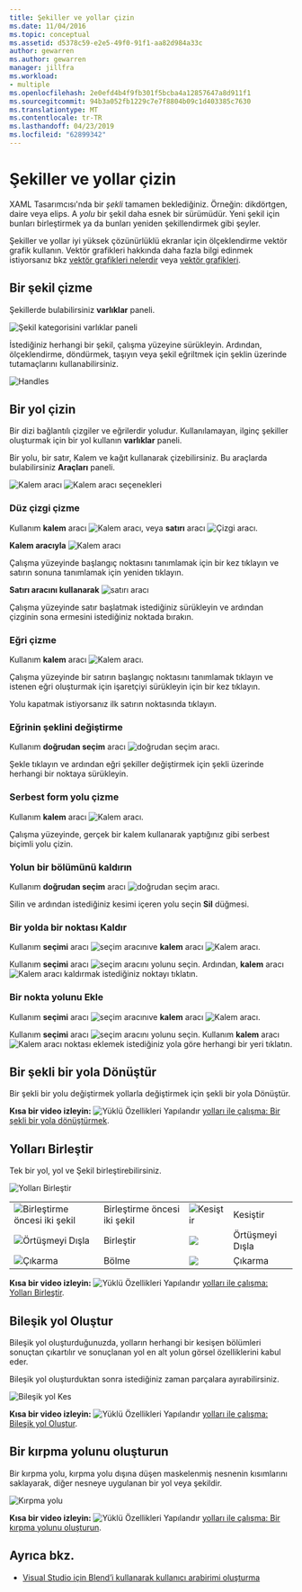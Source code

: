 ```yaml
---
title: Şekiller ve yollar çizin
ms.date: 11/04/2016
ms.topic: conceptual
ms.assetid: d5378c59-e2e5-49f0-91f1-aa82d984a33c
author: gewarren
ms.author: gewarren
manager: jillfra
ms.workload:
- multiple
ms.openlocfilehash: 2e0efd4b4f9fb301f5bcba4a12857647a8d911f1
ms.sourcegitcommit: 94b3a052fb1229c7e7f8804b09c1d403385c7630
ms.translationtype: MT
ms.contentlocale: tr-TR
ms.lasthandoff: 04/23/2019
ms.locfileid: "62899342"
---
```

# <a name="draw-shapes-and-paths"></a>Şekiller ve yollar çizin

XAML Tasarımcısı'nda bir *şekli* tamamen beklediğiniz. Örneğin: dikdörtgen, daire veya elips. A *yolu* bir şekil daha esnek bir sürümüdür. Yeni şekil için bunları birleştirmek ya da bunları yeniden şekillendirmek gibi şeyler.

Şekiller ve yollar iyi yüksek çözünürlüklü ekranlar için ölçeklendirme vektör grafik kullanın. Vektör grafikleri hakkında daha fazla bilgi edinmek istiyorsanız bkz [vektör grafikleri nelerdir](https://www.youtube.com/watch?v=MoCSwF0n-io) veya [vektör grafikleri](http://www.webopedia.com/TERM/V/vector_graphics.html).

## <a name="Shape"></a> Bir şekil çizme
 Şekillerde bulabilirsiniz **varlıklar** paneli.

 ![Şekil kategorisini varlıklar paneli](../designers/media/b4_shapes_assetspanel.png)

 İstediğiniz herhangi bir şekil, çalışma yüzeyine sürükleyin. Ardından, ölçeklendirme, döndürmek, taşıyın veya şekil eğriltmek için şeklin üzerinde tutamaçlarını kullanabilirsiniz.

 ![Handles](../designers/media/84261e83-3091-4490-ab58-4218b188439e.png)

## <a name="Path"></a> Bir yol çizin
 Bir dizi bağlantılı çizgiler ve eğrilerdir yoludur. Kullanılamayan, ilginç şekiller oluşturmak için bir yol kullanın **varlıklar** paneli.

 Bir yolu, bir satır, Kalem ve kağıt kullanarak çizebilirsiniz. Bu araçlarda bulabilirsiniz **Araçları** paneli.

 ![Kalem aracı](../designers/media/717956a8-b6a5-4e37-8af3-70bcfc78c82a.png) ![Kalem aracı seçenekleri](../designers/media/8fbbbb21-be83-4cf6-903b-3a49f00c9860.png)

### <a name="draw-a-straight-line"></a>Düz çizgi çizme
 Kullanım **kalem** aracı ![Kalem aracı](../designers/media/894f8612-e0ed-4e00-84cf-a9bc8f38fc54.png), veya **satırı** aracı ![Çizgi aracı](../designers/media/eb618397-5283-48be-8396-3449be7b6fbf.png).

 **Kalem aracıyla** ![Kalem aracı](../designers/media/894f8612-e0ed-4e00-84cf-a9bc8f38fc54.png)

 Çalışma yüzeyinde başlangıç noktasını tanımlamak için bir kez tıklayın ve satırın sonuna tanımlamak için yeniden tıklayın.

 **Satırı aracını kullanarak** ![satırı aracı](../designers/media/eb618397-5283-48be-8396-3449be7b6fbf.png)

 Çalışma yüzeyinde satır başlatmak istediğiniz sürükleyin ve ardından çizginin sona ermesini istediğiniz noktada bırakın.

### <a name="draw-a-curve"></a>Eğri çizme
 Kullanım **kalem** aracı ![Kalem aracı](../designers/media/894f8612-e0ed-4e00-84cf-a9bc8f38fc54.png).

 Çalışma yüzeyinde bir satırın başlangıç noktasını tanımlamak tıklayın ve istenen eğri oluşturmak için işaretçiyi sürükleyin için bir kez tıklayın.

 Yolu kapatmak istiyorsanız ilk satırın noktasında tıklayın.

### <a name="change-the-shape-of-a-curve"></a>Eğrinin şeklini değiştirme
 Kullanım **doğrudan seçim** aracı ![doğrudan seçim aracı](../designers/media/6dd6571f-c116-451d-8dd2-1f88b8406362.png).

 Şekle tıklayın ve ardından eğri şekiller değiştirmek için şekli üzerinde herhangi bir noktaya sürükleyin.

### <a name="draw-a-free-form-path"></a>Serbest form yolu çizme
 Kullanım **kalem** aracı ![Kalem aracı](../designers/media/509dc167-734f-46c9-b012-987ee63450cd.png).

 Çalışma yüzeyinde, gerçek bir kalem kullanarak yaptığınız gibi serbest biçimli yolu çizin.

### <a name="remove-part-of-a-path"></a>Yolun bir bölümünü kaldırın
 Kullanım **doğrudan seçim** aracı ![doğrudan seçim aracı](../designers/media/6dd6571f-c116-451d-8dd2-1f88b8406362.png).

 Silin ve ardından istediğiniz kesimi içeren yolu seçin **Sil** düğmesi.

### <a name="remove-a-point-in-a-path"></a>Bir yolda bir noktası Kaldır
 Kullanım **seçimi** aracı ![seçim aracını](../designers/media/2ff91340-477e-4efa-a0f7-af20851e4daa.png)ve **kalem** aracı ![Kalem aracı](../designers/media/894f8612-e0ed-4e00-84cf-a9bc8f38fc54.png).

 Kullanım **seçimi** aracı ![seçim aracını](../designers/media/2ff91340-477e-4efa-a0f7-af20851e4daa.png) yolunu seçin. Ardından, **kalem** aracı ![Kalem aracı](../designers/media/894f8612-e0ed-4e00-84cf-a9bc8f38fc54.png) kaldırmak istediğiniz noktayı tıklatın.

### <a name="add-a-point-to-a-path"></a>Bir nokta yolunu Ekle
 Kullanım **seçimi** aracı ![seçim aracını](../designers/media/2ff91340-477e-4efa-a0f7-af20851e4daa.png)ve **kalem** aracı ![Kalem aracı](../designers/media/894f8612-e0ed-4e00-84cf-a9bc8f38fc54.png).

 Kullanım **seçimi** aracı ![seçim aracını](../designers/media/2ff91340-477e-4efa-a0f7-af20851e4daa.png) yolunu seçin. Kullanım **kalem** aracı ![Kalem aracı](../designers/media/894f8612-e0ed-4e00-84cf-a9bc8f38fc54.png) noktası eklemek istediğiniz yola göre herhangi bir yeri tıklatın.

## <a name="Convert"></a> Bir şekli bir yola Dönüştür
 Bir şekli bir yolu değiştirmek yollarla değiştirmek için şekli bir yola Dönüştür.

 **Kısa bir video izleyin:** ![Yüklü Özellikleri Yapılandır](../designers/media/bldadminconsoleinitialconfigicon.png) [yolları ile çalışma: Bir şekli bir yola dönüştürmek](https://www.youtube.com/watch?v=Io5bC0-nH6Q#t=147).

## <a name="Combine"></a> Yolları Birleştir
 Tek bir yol, yol ve Şekil birleştirebilirsiniz.

 ![Yolları Birleştir](../designers/media/2df17a5d-a338-4ef4-96c5-dae51cc1ca8a.png)

|||||
|-|-|-|-|
|![Birleştirme öncesi iki şekil](../designers/media/b1_1.png)|Birleştirme öncesi iki şekil|![Kesiştir](../designers/media/b1_4.png)|Kesiştir|
|![Örtüşmeyi Dışla](../designers/media/b1_2.png)|Birleştir|![](../designers/media/b1_5.png)|Örtüşmeyi Dışla|
|![Çıkarma](../designers/media/b1_3.png)|Bölme|![](../designers/media/b1_6.png)|Çıkarma|

 **Kısa bir video izleyin:** ![Yüklü Özellikleri Yapılandır](../designers/media/bldadminconsoleinitialconfigicon.png) [yolları ile çalışma: Yolları Birleştir](https://www.youtube.com/watch?v=Io5bC0-nH6Q#t=195).

## <a name="Compound"></a> Bileşik yol Oluştur
 Bileşik yol oluşturduğunuzda, yolların herhangi bir kesişen bölümleri sonuçtan çıkartılır ve sonuçlanan yol en alt yolun görsel özelliklerini kabul eder.

 Bileşik yol oluşturduktan sonra istediğiniz zaman parçalara ayırabilirsiniz.

 ![Bileşik yol Kes](../designers/media/2157a8aa-d9a7-4de4-8de5-b10d28f08a84.png)

 **Kısa bir video izleyin:** ![Yüklü Özellikleri Yapılandır](../designers/media/bldadminconsoleinitialconfigicon.png) [yolları ile çalışma: Bileşik yol Oluştur](https://www.youtube.com/watch?v=Io5bC0-nH6Q).

## <a name="Clipping"></a> Bir kırpma yolunu oluşturun
 Bir kırpma yolu, kırpma yolu dışına düşen maskelenmiş nesnenin kısımlarını saklayarak, diğer nesneye uygulanan bir yol veya şekildir.

 ![Kırpma yolu](../designers/media/22471e98-a841-4f39-a3ef-36090cf5a625.png)

 **Kısa bir video izleyin:** ![Yüklü Özellikleri Yapılandır](../designers/media/bldadminconsoleinitialconfigicon.png) [yolları ile çalışma: Bir kırpma yolunu oluşturun](https://www.youtube.com/watch?v=Io5bC0-nH6Q#t=232).

## <a name="see-also"></a>Ayrıca bkz.

- [Visual Studio için Blend’i kullanarak kullanıcı arabirimi oluşturma](../designers/creating-a-ui-by-using-blend-for-visual-studio.md)